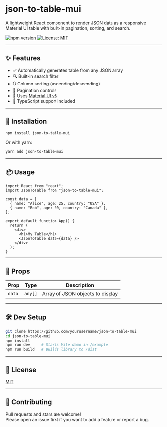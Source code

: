 # json-to-table-mui

A lightweight React component to render JSON data as a responsive Material UI table with built-in pagination, sorting, and search.

[![npm version](https://img.shields.io/npm/v/json-to-table-mui.svg)](https://www.npmjs.com/package/json-to-table-mui)
[![License: MIT](https://img.shields.io/badge/License-MIT-yellow.svg)](https://opensource.org/licenses/MIT)

---

## ✨ Features

- ✅ Automatically generates table from any JSON array
- 🔍 Built-in search filter
- 🔃 Column sorting (ascending/descending)
- 📄 Pagination controls
- 🎨 Uses [Material UI v5](https://mui.com/)
- 🧠 TypeScript support included

---

## 🚀 Installation

```bash
npm install json-to-table-mui
```

Or with yarn:

```bash
yarn add json-to-table-mui
```

---

## 📦 Usage

```tsx
import React from "react";
import JsonToTable from "json-to-table-mui";

const data = [
  { name: "Alice", age: 25, country: "USA" },
  { name: "Bob", age: 30, country: "Canada" },
];

export default function App() {
  return (
    <div>
      <h1>My Table</h1>
      <JsonToTable data={data} />
    </div>
  );
}
```

---

## 📐 Props

| Prop   | Type    | Description                      |
| ------ | ------- | -------------------------------- |
| `data` | `any[]` | Array of JSON objects to display |

---

## 🛠 Dev Setup

```bash
git clone https://github.com/yourusername/json-to-table-mui
cd json-to-table-mui
npm install
npm run dev     # Starts Vite demo in /example
npm run build   # Builds library to /dist
```

---

## 📄 License

[MIT](LICENSE)

---

## 🙌 Contributing

Pull requests and stars are welcome!  
Please open an issue first if you want to add a feature or report a bug.
